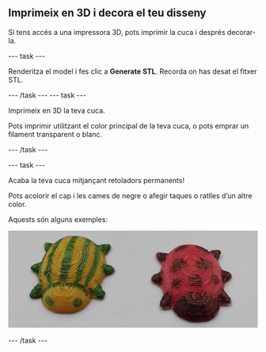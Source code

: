 ## Imprimeix en 3D i decora el teu disseny

Si tens accés a una impressora 3D, pots imprimir la cuca i després decorar-la.

--- task ---

Renderitza el model i fes clic a **Generate STL**. Recorda on has desat el fitxer STL.

--- /task --- --- task ---

Imprimeix en 3D la teva cuca.

Pots imprimir utilitzant el color principal de la teva cuca, o pots emprar un filament transparent o blanc.

--- /task ---

--- task ---

Acaba la teva cuca mitjançant retoladors permanents!

Pots acolorir el cap i les cames de negre o afegir taques o ratlles d’un altre color.

Aquests són alguns exemples:

![captura de pantalla](images/bug-decorated.png)

--- /task ---

 




  
